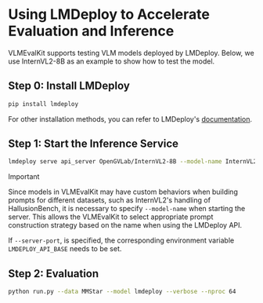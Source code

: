 # Using LMDeploy to Accelerate Evaluation and Inference

VLMEvalKit supports testing VLM models deployed by LMDeploy. Below, we use InternVL2-8B as an example to show how to test the model.

## Step 0: Install LMDeploy

```bash
pip install lmdeploy
```
For other installation methods, you can refer to LMDeploy's [documentation](https://github.com/InternLM/lmdeploy).

## Step 1: Start the Inference Service

```bash
lmdeploy serve api_server OpenGVLab/InternVL2-8B --model-name InternVL2-8B
```
> [!IMPORTANT]
> Since models in VLMEvalKit may have custom behaviors when building prompts for different datasets, such as InternVL2's handling of HallusionBench, it is necessary to specify `--model-name` when starting the server. This allows the VLMEvalKit to select appropriate prompt construction strategy based on the name when using the LMDeploy API.
>
> If `--server-port`, is specified, the corresponding environment variable `LMDEPLOY_API_BASE` needs to be set.


## Step 2: Evaluation

```bash
python run.py --data MMStar --model lmdeploy --verbose --nproc 64
```
